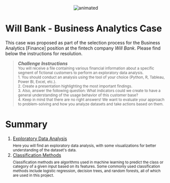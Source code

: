 <p align="center">
  <img src="https://mir-s3-cdn-cf.behance.net/project_modules/disp/83e7a4135849601.61ef29b81a88e.gif" alt="animated"/>
</p>


# Will Bank - Business Analytics Case

This case was proposed as part of the selection process for the Business Analytics [Finance] position at the fintech company *Will Bank*. Please find below the instructions for resolution.


>*__Challenge Instructions__* 
<br> <sub> You will receive a file containing various financial information about a specific segment of fictional customers to perform an exploratory data analysis. </sub>
 <br> <sub> 1. You should conduct an analysis using the tool of your choice (Python, R, Tableau, Power BI, Excel, etc.).  </sub>
<br> <sub> 2. Create a presentation highlighting the most important findings.</sub>
<br> <sub> 3. Also, answer the following question: What indicators could we create to have a general understanding of the usage behavior of this customer base?</sub>
<br> <sub> 4. Keep in mind that there are no right answers! We want to evaluate your approach to problem-solving and how you analyze datasets and take actions based on them.</sub>

# Summary

1. <a href="https://github.com/anapaccasilva/WillBank_case/blob/main/1.%20EDA_WillBank.ipynb" target="_blank" rel="noreferrer"/> Exploratory Data Analysis </a>  <br> <sub> Here you will find an exploratory data analysis, with some visualizations for better understanding of the dataset's data. </sub>
2. <a href="https://github.com/anapaccasilva/WillBank_case/blob/main/2.%20Classifica%C3%A7%C3%A3o_WillBank.ipynb" target="_blank" rel="noreferrer"/> Classification Methods </a>  <br> <sub>Classification methods are algorithms used in machine learning to predict the class or category of a given input based on its features. Some commonly used classification methods include logistic regression, decision trees, and random forests, all of which are used in this project. </sub>
